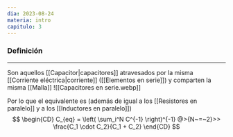 ```yaml
---
dia: 2023-08-24
materia: intro
capitulo: 3
---
```

### Definición
---
Son aquellos [[Capacitor|capacitores]] atravesados por la misma [[Corriente eléctrica|corriente]] ([[Elementos en serie]]) y comparten la misma [[Malla]]
![[Capacitores en serie.webp]]

Por lo que el equivalente es (además de igual a los [[Resistores en paralelo]] y a los [[Inductores en paralelo]]) $$ \begin{CD} 
	C_{eq} = \left( \sum_i^N C^{-1} \right)^{-1} @>{N~=~2}>> \frac{C_1 \cdot C_2}{C_1 + C_2}
\end{CD} $$